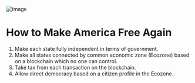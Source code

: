 ![image](https://github.com/mavka-ukr/fs2040/assets/21020331/fde2f077-056d-4a0b-9813-9feb98fa7623)

# How to Make America Free Again

1. Make each state fully independent in terms of government.
2. Make all states connected by common economic zone (Ecozone) based on a blockchain which no one can control.
3. Take tax from each transaction on the blockchain.
4. Allow direct democracy based on a citizen profile in the Ecozone.
